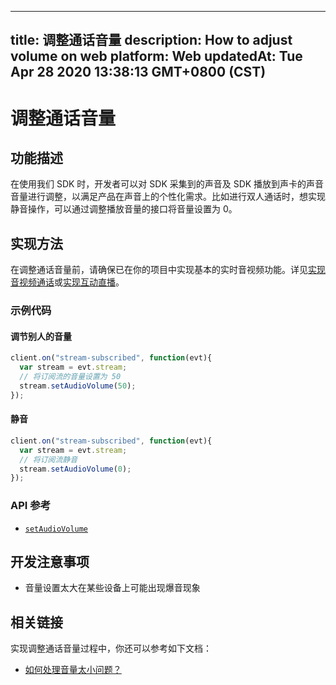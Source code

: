 
---
title: 调整通话音量
description: How to adjust volume on web
platform: Web
updatedAt: Tue Apr 28 2020 13:38:13 GMT+0800 (CST)
---
# 调整通话音量
## 功能描述
 在使用我们 SDK 时，开发者可以对 SDK 采集到的声音及 SDK 播放到声卡的声音音量进行调整，以满足产品在声音上的个性化需求。比如进行双人通话时，想实现静音操作，可以通过调整播放音量的接口将音量设置为 0。


## 实现方法
在调整通话音量前，请确保已在你的项目中实现基本的实时音视频功能。详见[实现音视频通话](../../cn/Audio%20Broadcast/start_call_web.md)或[实现互动直播](../../cn/Audio%20Broadcast/start_live_web.md)。

### 示例代码

#### 调节别人的音量

```javascript
client.on("stream-subscribed", function(evt){
  var stream = evt.stream;
  // 将订阅流的音量设置为 50
  stream.setAudioVolume(50);
});
```

#### 静音

```javascript
client.on("stream-subscribed", function(evt){
  var stream = evt.stream;
  // 将订阅流静音
  stream.setAudioVolume(0);
});
```

### API 参考

- [`setAudioVolume`](https://docs.agora.io/cn/Audio%20Broadcast/API%20Reference/web/interfaces/agorartc.stream.html#setaudiovolume)

## 开发注意事项

- 音量设置太大在某些设备上可能出现爆音现象

## 相关链接

实现调整通话音量过程中，你还可以参考如下文档：

- [如何处理音量太小问题？](https://docs.agora.io/cn/faq/audio_low)
